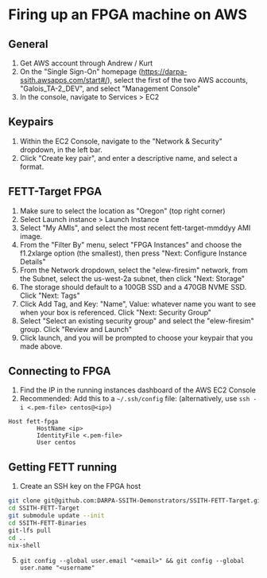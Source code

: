 # Firing up an FPGA machine on AWS

## General

1. Get AWS account through Andrew / Kurt
2. On the "Single Sign-On" homepage (https://darpa-ssith.awsapps.com/start#/), select the first of the two AWS accounts, "Galois_TA-2_DEV", and select "Management Console"
3. In the console, navigate to Services > EC2

## Keypairs

1. Within the EC2 Console, navigate to the "Network & Security" dropdown, in the left bar. 
2. Click "Create key pair", and enter a descriptive name, and select a format.

## FETT-Target FPGA

1. Make sure to select the location as "Oregon" (top right corner)
2. Select Launch instance > Launch Instance
3. Select "My AMIs", and select the most recent fett-target-mmddyy AMI image.
4. From the "Filter By" menu, select "FPGA Instances" and choose the f1.2xlarge option (the smallest), then press "Next: Configure Instance Details"
5. From the Network dropdown, select  the "elew-firesim" network, from the Subnet, select the us-west-2a subnet, then click "Next: Storage"
6. The storage should default to a 100GB SSD and a 470GB NVME SSD. Click "Next: Tags"
7. Click Add Tag, and Key: "Name", Value: whatever name you want to see when your box is referenced. Click "Next: Security Group"
8. Select "Select an existing security group" and select the "elew-firesim" group. Click "Review and Launch"
9. Click launch, and you will be prompted to choose your keypair that you made above.

## Connecting to FPGA

1. Find the IP in the running instances dashboard of the AWS EC2 Console
2. Recommended: Add this to a `~/.ssh/config` file: (alternatively, use `ssh -i <.pem-file> centos@<ip>`)
```
Host fett-fpga
        HostName <ip>
        IdentityFile <.pem-file>
        User centos
```

## Getting FETT running

1. Create an SSH key on the FPGA host
```bash
git clone git@github.com:DARPA-SSITH-Demonstrators/SSITH-FETT-Target.git
cd SSITH-FETT-Target
git submodule update --init
cd SSITH-FETT-Binaries
git-lfs pull
cd ..
nix-shell
```
5. `git config --global user.email "<email>" && git config --global user.name "<username"`

